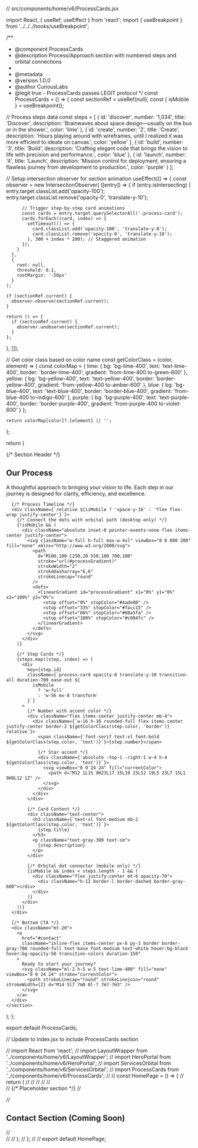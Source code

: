 // src/components/home/v6/ProcessCards.jsx

import React, { useRef, useEffect } from 'react';
import { useBreakpoint } from '../../../hooks/useBreakpoint';

/**
 * @component ProcessCards
 * @description Process/Approach section with numbered steps and orbital connections
 * 
 * @metadata
 * @version 1.0.0
 * @author CuriousLabs
 * @legit true - ProcessCards passes LEGIT protocol
 */
const ProcessCards = () => {
  const sectionRef = useRef(null);
  const { isMobile } = useBreakpoint();
  
  // Process steps data
  const steps = [
    {
      id: 'discover',
      number: '1,034',
      title: 'Discover',
      description: 'Brainwaves about space design—usually on the bus or in the shower.',
      color: 'lime'
    },
    {
      id: 'create',
      number: '2',
      title: 'Create',
      description: 'Hours playing around with wireframes, until I realized it was more efficient to ideate on canvas.',
      color: 'yellow'
    },
    {
      id: 'build',
      number: '3',
      title: 'Build',
      description: 'Crafting elegant code that brings the vision to life with precision and performance.',
      color: 'blue'
    },
    {
      id: 'launch',
      number: '4',
      title: 'Launch',
      description: 'Mission control for deployment, ensuring a flawless journey from development to production.',
      color: 'purple'
    }
  ];
  
  // Setup intersection observer for section animation
  useEffect(() => {
    const observer = new IntersectionObserver(
      ([entry]) => {
        if (entry.isIntersecting) {
          entry.target.classList.add('opacity-100');
          entry.target.classList.remove('opacity-0', 'translate-y-10');
          
          // Trigger step-by-step card animations
          const cards = entry.target.querySelectorAll('.process-card');
          cards.forEach((card, index) => {
            setTimeout(() => {
              card.classList.add('opacity-100', 'translate-y-0');
              card.classList.remove('opacity-0', 'translate-y-10');
            }, 300 + index * 200); // Staggered animation
          });
        }
      },
      {
        root: null,
        threshold: 0.1,
        rootMargin: '-50px'
      }
    );
    
    if (sectionRef.current) {
      observer.observe(sectionRef.current);
    }
    
    return () => {
      if (sectionRef.current) {
        observer.unobserve(sectionRef.current);
      }
    };
  }, []);
  
  // Get color class based on color name
  const getColorClass = (color, element) => {
    const colorMap = {
      lime: {
        bg: 'bg-lime-400',
        text: 'text-lime-400',
        border: 'border-lime-400',
        gradient: 'from-lime-400 to-green-600'
      },
      yellow: {
        bg: 'bg-yellow-400',
        text: 'text-yellow-400',
        border: 'border-yellow-400',
        gradient: 'from-yellow-400 to-amber-600'
      },
      blue: {
        bg: 'bg-blue-400',
        text: 'text-blue-400',
        border: 'border-blue-400',
        gradient: 'from-blue-400 to-indigo-600'
      },
      purple: {
        bg: 'bg-purple-400',
        text: 'text-purple-400',
        border: 'border-purple-400',
        gradient: 'from-purple-400 to-violet-600'
      }
    };
    
    return colorMap[color]?.[element] || '';
  };
  
  return (
    <section
      id="process"
      ref={sectionRef}
      className="min-h-screen flex flex-col items-center justify-center px-4 sm:px-6 lg:px-8 py-20 opacity-0 translate-y-10 transition-all duration-1000 ease-out"
    >
      {/* Section Header */}
      <div className="text-center mb-16 max-w-2xl mx-auto">
        <h2 className="font-serif text-3xl sm:text-4xl lg:text-5xl font-bold mb-6">
          Our <span className="text-lime-400">Process</span>
        </h2>
        <p className="text-lg text-gray-300">
          A thoughtful approach to bringing your vision to life.
          Each step in our journey is designed for clarity, efficiency, and excellence.
        </p>
      </div>
      
      {/* Process Timeline */}
      <div className={`relative ${isMobile ? 'space-y-16' : 'flex flex-wrap justify-center'}`}>
        {/* Connect the dots with orbital path (desktop only) */}
        {!isMobile && (
          <div className="absolute inset-0 pointer-events-none flex items-center justify-center">
            <svg className="w-full h-full max-w-4xl" viewBox="0 0 800 200" fill="none" xmlns="http://www.w3.org/2000/svg">
              <path
                d="M100,100 C250,20 550,180 700,100"
                stroke="url(#processGradient)"
                strokeWidth="2"
                strokeDasharray="6,6"
                strokeLinecap="round"
              />
              <defs>
                <linearGradient id="processGradient" x1="0%" y1="0%" x2="100%" y2="0%">
                  <stop offset="0%" stopColor="#4ade80" />
                  <stop offset="33%" stopColor="#facc15" />
                  <stop offset="66%" stopColor="#60a5fa" />
                  <stop offset="100%" stopColor="#c084fc" />
                </linearGradient>
              </defs>
            </svg>
          </div>
        )}
        
        {/* Step Cards */}
        {steps.map((step, index) => (
          <div
            key={step.id}
            className={`process-card opacity-0 translate-y-10 transition-all duration-700 ease-out ${
              isMobile 
                ? 'w-full' 
                : 'w-56 mx-8 transform'
            }`}
          >
            {/* Number with accent color */}
            <div className="flex items-center justify-center mb-4">
              <div className={`w-16 h-16 rounded-full flex items-center justify-center border-2 ${getColorClass(step.color, 'border')} relative`}>
                <span className={`font-serif text-xl font-bold ${getColorClass(step.color, 'text')}`}>{step.number}</span>
                
                {/* Star accent */}
                <div className={`absolute -top-1 -right-1 w-4 h-4 ${getColorClass(step.color, 'text')}`}>
                  <svg viewBox="0 0 24 24" fill="currentColor">
                    <path d="M12 1L15 9H23L17 15L19 23L12 19L5 23L7 15L1 9H9L12 1Z" />
                  </svg>
                </div>
              </div>
            </div>
            
            {/* Card Content */}
            <div className="text-center">
              <h3 className={`text-xl font-medium mb-2 ${getColorClass(step.color, 'text')}`}>
                {step.title}
              </h3>
              <p className="text-gray-300 text-sm">
                {step.description}
              </p>
            </div>
            
            {/* Orbital dot connector (mobile only) */}
            {isMobile && index < steps.length - 1 && (
              <div className="flex justify-center mt-6 opacity-70">
                <div className="h-12 border-l border-dashed border-gray-600"></div>
              </div>
            )}
          </div>
        ))}
      </div>
      
      {/* Bottom CTA */}
      <div className="mt-20">
        <a
          href="#contact"
          className="inline-flex items-center px-6 py-3 border border-gray-700 rounded-full text-base font-medium text-white hover:bg-black hover:bg-opacity-50 transition-colors duration-150"
        >
          Ready to start your journey?
          <svg className="ml-2 h-5 w-5 text-lime-400" fill="none" viewBox="0 0 24 24" stroke="currentColor">
            <path strokeLinecap="round" strokeLinejoin="round" strokeWidth={2} d="M14 5l7 7m0 0l-7 7m7-7H3" />
          </svg>
        </a>
      </div>
    </section>
  );
};

export default ProcessCards;

// Update to index.jsx to include ProcessCards section

// import React from 'react';
// import LayoutWrapper from '../components/home/v6/LayoutWrapper';
// import HeroPortal from '../components/home/v6/HeroPortal';
// import ServicesOrbital from '../components/home/v6/ServicesOrbital';
// import ProcessCards from '../components/home/v6/ProcessCards';
// 
// const HomePage = () => {
//   return (
//     <LayoutWrapper>
//       <HeroPortal />
//       <ServicesOrbital />
//       <ProcessCards />
//       
//       {/* Placeholder section */}
//       <section id="contact" className="min-h-screen flex items-center justify-center">
//         <h2 className="text-3xl font-serif">Contact Section (Coming Soon)</h2>
//       </section>
//     </LayoutWrapper>
//   );
// };
// 
// export default HomePage;